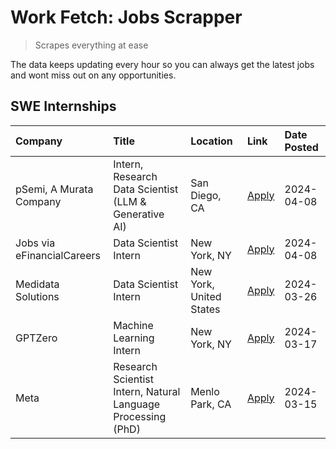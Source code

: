 # Work Fetch: Jobs Scrapper
> Scrapes everything at ease

The data keeps updating every hour so you can always get the latest jobs and wont miss out on any opportunities.

## SWE Internships
<!--START_SECTION:workfetch-->
| Company                    | Title                                                        | Location                | Link                                                                                                                                                                                                                                                                       | Date Posted   |
|:---------------------------|:-------------------------------------------------------------|:------------------------|:---------------------------------------------------------------------------------------------------------------------------------------------------------------------------------------------------------------------------------------------------------------------------|:--------------|
| pSemi, A Murata Company    | Intern, Research Data Scientist (LLM & Generative AI)        | San Diego, CA           | [Apply](https://www.linkedin.com/jobs/view/intern-research-data-scientist-llm-generative-ai-at-psemi-a-murata-company-3887074168?position=8&pageNum=0&refId=UBPeXr3k0pDXC5rRe86PMA%3D%3D&trackingId=jOqkuUv7fJ9mD9cd5Xwelw%3D%3D&trk=public_jobs_jserp-result_search-card) | 2024-04-08    |
| Jobs via eFinancialCareers | Data Scientist Intern                                        | New York, NY            | [Apply](https://www.linkedin.com/jobs/view/data-scientist-intern-at-jobs-via-efinancialcareers-3889851180?position=9&pageNum=0&refId=UBPeXr3k0pDXC5rRe86PMA%3D%3D&trackingId=Ob2BkEETuemxl0iCFhYlCw%3D%3D&trk=public_jobs_jserp-result_search-card)                        | 2024-04-08    |
| Medidata Solutions         | Data Scientist Intern                                        | New York, United States | [Apply](https://www.linkedin.com/jobs/view/data-scientist-intern-at-medidata-solutions-3810253704?position=7&pageNum=0&refId=UBPeXr3k0pDXC5rRe86PMA%3D%3D&trackingId=NEY9A1GYWrePHhACjKCjmQ%3D%3D&trk=public_jobs_jserp-result_search-card)                                | 2024-03-26    |
| GPTZero                    | Machine Learning Intern                                      | New York, NY            | [Apply](https://www.linkedin.com/jobs/view/machine-learning-intern-at-gptzero-3860723963?position=6&pageNum=0&refId=UBPeXr3k0pDXC5rRe86PMA%3D%3D&trackingId=ER4CGE8bttHtBR5Vd1rVmw%3D%3D&trk=public_jobs_jserp-result_search-card)                                         | 2024-03-17    |
| Meta                       | Research Scientist Intern, Natural Language Processing (PhD) | Menlo Park, CA          | [Apply](https://www.linkedin.com/jobs/view/research-scientist-intern-natural-language-processing-phd-at-meta-3858718375?position=5&pageNum=0&refId=UBPeXr3k0pDXC5rRe86PMA%3D%3D&trackingId=3Ys%2Fp0nhiXcom%2Fv%2BB%2Frw0A%3D%3D&trk=public_jobs_jserp-result_search-card)  | 2024-03-15    |
<!--END_SECTION:workfetch-->

